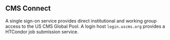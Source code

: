 ## CMS Connect 

A single sign-on service provides direct institutional and working group access
to the US CMS Global Pool. A login host `login.uscms.org` provides a HTCondor job submission service. 
 
